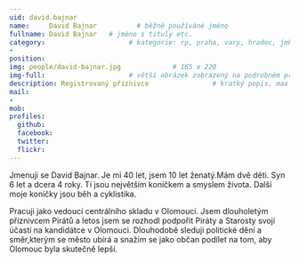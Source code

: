 ```yaml
---
uid: david.bajnar
name:     David Bajnar          # běžně používáné jméno
fullname: David Bajnar   # jméno s tituly etc.
category:                     # kategorie: rp, praha, vary, hradec, jmk, senat
- 
position:
img: people/david-bajnar.jpg             # 165 x 220
img-full:                     # větší obrázek zobrazený na podrobném profilu
description: Registrovaný příznivce                # kratký popis, max 160 znaků
mail:
- 
mob:         
profiles:
  github:
  facebook:       
  twitter:        
  flickr:       
---
```

Jmenuji se David Bajnar. Je mi 40 let, jsem 10 let ženatý.Mám dvě děti. Syn 6 let a dcera 4 roky. Ti jsou největším koníčkem a smyslem života. Další moje koníčky jsou běh a cyklistika. 

Pracuji jako vedoucí centrálního skladu v Olomouci. Jsem dlouholetým příznivcem Pirátů a letos jsem se rozhodl podpořit Piráty a Starosty svojí účastí na kandidátce v Olomouci. Dlouhodobě sleduji politické dění a směr,kterým se město ubírá a snažím se jako občan podílet na tom, aby Olomouc byla skutečně lepší.